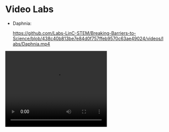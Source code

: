 # Video Labs

  * Daphnia:
    
    https://github.com/Labs-LinC-STEM/Breaking-Barriers-to-Science/blob/438c40b813be7e84d0f757ffeb9570c63ae49024/videos/labs/Daphnia.mp4

<video width="320" height="240" controls>
  <source src="labs/Daphnia.mp4" type="video/mp4">
  Your browser does not support the video tag.
</video>
